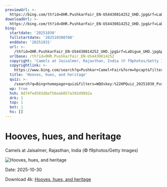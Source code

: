 ```yaml
---
previewUrl: >-
  https://bing.com/th?id=OHR.PushkarFair_EN-US4430814252_UHD.jpg&rf=LaDigue_UHD.jpg&pid=hp&w=1024&h=576&rs=1&c=4
downloadUrl: >-
  https://bing.com/th?id=OHR.PushkarFair_EN-US4430814252_UHD.jpg&rf=LaDigue_UHD.jpg&pid=hp&w=3840&h=2160&rs=1&c=4
bing:
  startdate: '20251030'
  fullstartdate: '202510300700'
  enddate: '20251031'
  url: >-
    /th?id=OHR.PushkarFair_EN-US4430814252_UHD.jpg&rf=LaDigue_UHD.jpg&pid=hp&w=3840&h=2160&rs=1&c=4
  urlbase: /th?id=OHR.PushkarFair_EN-US4430814252
  copyright: 'Camels at Jaisalmer, Rajasthan, India (© f9photos/Getty Images)'
  copyrightlink: >-
    https://www.bing.com/search?q=Pushkar+Camel+Fair&form=hpcapt&filters=HpDate%3a%2220251030_0700%22
  title: 'Hooves, hues, and heritage'
  quiz: >-
    /search?q=Bing+homepage+quiz&filters=WQOskey:%22HPQuiz_20251030_PushkarFair%22&FORM=HPQUIZ
  wp: true
  hsh: 8d74fed583dbef56eab057a392d9892a
  drk: 1
  top: 1
  bot: 1
  hs: []
---
```

# Hooves, hues, and heritage

Camels at Jaisalmer, Rajasthan, India (© f9photos/Getty Images)

![Hooves, hues, and heritage](https://bing.com/th?id=OHR.PushkarFair_EN-US4430814252_UHD.jpg&rf=LaDigue_UHD.jpg&pid=hp&w=1024&h=576&rs=1&c=4)

Date: 2025-10-30

Download 4k: [Hooves, hues, and heritage](https://bing.com/th?id=OHR.PushkarFair_EN-US4430814252_UHD.jpg&rf=LaDigue_UHD.jpg&pid=hp&w=3840&h=2160&rs=1&c=4)
